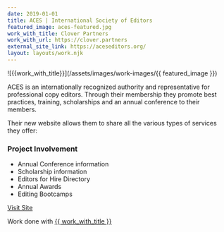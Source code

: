 ```yaml
---
date: 2019-01-01
title: ACES | International Society of Editors
featured_image: aces-featured.jpg
work_with_title: Clover Partners
work_with_url: https://clover.partners
external_site_link: https://aceseditors.org/
layout: layouts/work.njk
---
```


![{{work_with_title}}](/assets/images/work-images/{{ featured_image }})

ACES is an internationally recognized authority and representative for professional copy editors. Through their membership they promote best practices, training, scholarships and an annual conference to their members.

Their new website allows them to share all the various types of services they offer:

### Project Involvement

- Annual Conference information
- Scholarship information
- Editors for Hire Directory
- Annual Awards
- Editing Bootcamps

<a class="button" href="{{ external_site_link }}">Visit Site</a>

Work done with <a href="{{ work_with_url }}" target="_blank">{{ work_with_title }}</a>
